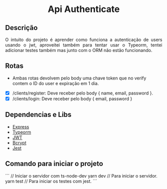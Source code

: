 <h1 align='center'>Api Authenticate</h1>

## Descrição
<p align='justify'>O intuito do projeto é aprender como funciona a autenticação de users usando o jwt, aproveitei também para tentar usar o Typeorm,
tentei adicionar testes também mas junto com o ORM não estão funcionando.</p>

## Rotas

- Ambas rotas devolvem pelo body uma chave token que no verify contem o ID do user e expiração em 1 dia.
- [x] /clients/register: Deve receber pelo body { name, email, password }.
- [x] /clients/login: Deve receber pelo body { email, password }

## Dependencias e Libs
- [Express](http://expressjs.com/pt-br/)
- [Typeorm](https://typeorm.io/#/)
- [JWT](https://www.npmjs.com/package/jsonwebtoken)
- [Bcrypt](https://www.npmjs.com/package/bcryptjs)
- [Jest](https://jestjs.io/en/)

## Comando para iniciar o projeto
´´´
  // Iniciar o servidor com ts-node-dev
  yarn dev // Para iniciar o servidor.
  yarn test // Para iniciar os testes com jest.
´´´